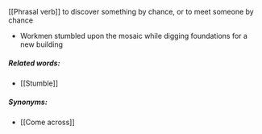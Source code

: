 [[Phrasal verb]]
to discover something by chance, or to meet someone by chance

- Workmen stumbled upon the mosaic while digging foundations for a new building

##### Related words:
- [[Stumble]]
##### Synonyms:
- [[Come across]]